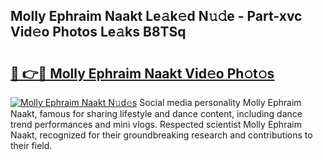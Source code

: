 ## Molly Ephraim Naakt Le𝚊k𝚎d N𝚞𝚍e - Part-xvc Vid𝚎o Photos Le𝚊ks B8TSq

# <h2><a href="http://fb4jqtm.evod.top/?m=Molly+Ephraim+Naakt">🔗 👉🔴 Molly Ephraim Naakt Vid𝚎o Ph𝚘t𝚘s</a></h2>

[![Molly Ephraim Naakt N𝚞d𝚎s](https://i.imgur.com/8V9OHl7.gif)](http://fb4jqtm.evod.top/?m=Molly+Ephraim+Naakt)
Social media personality Molly Ephraim Naakt, famous for sharing lifestyle and dance content, including dance trend performances and mini vlogs. Respected scientist Molly Ephraim Naakt, recognized for their groundbreaking research and contributions to their field. 
